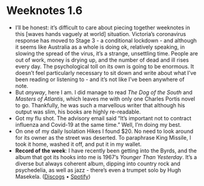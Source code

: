 # Weeknotes 1.6


- I’ll be honest: it’s difficult to care about piecing together weeknotes in this [waves hands vaguely at world] situation. Victoria’s coronavirus response has moved to Stage 3 - a conditional lockdown - and although it seems like Australia as a whole is doing ok, relatively speaking, in slowing the spread of the virus, it’s a strange, unsettling time. People are out of work, money is drying up, and the number of dead and ill rises every day. The psychological toll on its own is going to be enormous. It doesn’t feel particularly necessary to sit down and write about what I’ve been reading or listening to - and it’s not like I’ve been anywhere of note.
- But *anyway*, here I am. I did manage to read *The Dog of the South* and *Masters of Atlantis*, which leaves me with only one Charles Portis novel to go. Thankfully, he was such a marvellous writer that although his output was slim, his books are highly re-readable.
- Got my flu shot. The advisory email said “It’s important not to contract influenza and Covid-19 at the same time.” Well, I’m doing my best.
- On one of my daily Isolation Hikes I found $20. No need to look around for its owner as the street was deserted. To paraphrase King Missile, I took it home, washed it off, and put it in my wallet.
- **Record of the week**: I have recently been getting into the Byrds, and the album that got its hooks into me is 1967’s *Younger Than Yesterday*. It’s a diverse but always coherent album, dipping into country rock and psychedelia, as well as jazz - there’s even a trumpet solo by Hugh Masekela. ([Discogs](https://www.discogs.com/The-Byrds-Younger-Than-Yesterday/master/30054) • [Spotify](https://open.spotify.com/album/33puYJ2y5qANDenRmL8BS1?si=7v3GLLzYQguFJXp7Q7CXvw))
